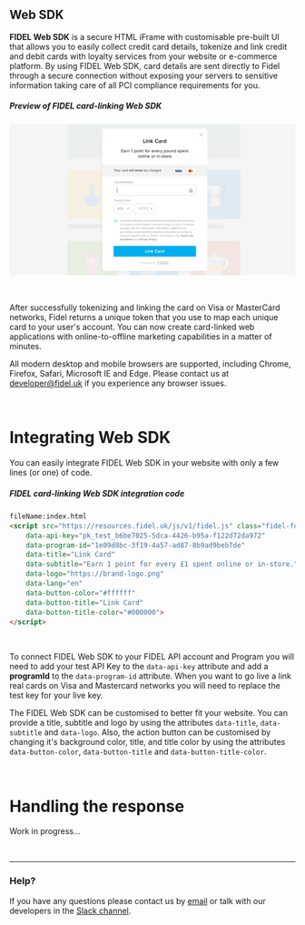 ## Web SDK
**FIDEL Web SDK** is a secure HTML iFrame with customisable pre-built UI that allows you to easily collect credit card details, tokenize and link credit and debit cards with loyalty services from your website or e-commerce platform. By using FIDEL Web SDK, card details are sent directly to Fidel through a secure connection without exposing your servers to sensitive information taking care of all PCI compliance requirements for you.

<h5>Preview of FIDEL card-linking Web SDK</h5>

![Web form](assets/images/web-form.png "Web form")

<br/>

After successfully tokenizing and linking the card on Visa or MasterCard networks, Fidel returns a unique token that you use to map each unique card to your user's account. You can now create card-linked web applications with online-to-offline marketing capabilities in a matter of minutes.

All modern desktop and mobile browsers are supported, including Chrome, Firefox, Safari, Microsoft IE and Edge. Please contact us at [developer@fidel.uk](mailto:developer@fidel.uk) if you experience any browser issues.

<br/>

# Integrating Web SDK
You can easily integrate FIDEL Web SDK in your website with only a few lines (or one) of code.

<h5>FIDEL card-linking Web SDK integration code</h5>

```html
fileName:index.html
<script src="https://resources.fidel.uk/js/v1/fidel.js" class="fidel-form"
    data-api-key="pk_test_b6be7025-5dca-4426-b95a-f122d72da972"
    data-program-id="1e09d8bc-3f19-4a57-ad87-8b9ad9beb7de"
    data-title="Link Card"
    data-subtitle="Earn 1 point for every £1 spent online or in-store."
    data-logo="https://brand-logo.png"
    data-lang="en"
    data-button-color="#ffffff"
    data-button-title="Link Card"
    data-button-title-color="#000000">
</script>
```
<br/>



To connect FIDEL Web SDK to your FIDEL API account and Program you will need to add your test API Key to the `data-api-key` attribute and add a **programId** to the `data-program-id` attribute. When you want to go live a link real cards on Visa and Mastercard networks you will need to replace the test key for your live key.

The FIDEL Web SDK can be customised to better fit your website. You can provide a title, subtitle and logo by using the attributes `data-title`, `data-subtitle` and `data-logo`. Also, the action button can be customised by changing it's background color, title, and title color by using the attributes `data-button-color`, `data-button-title` and `data-button-title-color`.

<br/>

# Handling the response
Work in progress...


<br/>

___

### Help?
If you have any questions please contact us by [email](mailto:developer@fidel.uk) or talk with our developers in the [Slack channel](fidel.uk).

<br/>
